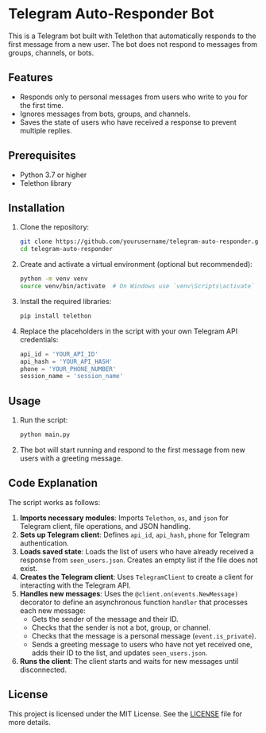 # Telegram Auto-Responder Bot

This is a Telegram bot built with Telethon that automatically responds to the first message from a new user. The bot does not respond to messages from groups, channels, or bots.

## Features

- Responds only to personal messages from users who write to you for the first time.
- Ignores messages from bots, groups, and channels.
- Saves the state of users who have received a response to prevent multiple replies.

## Prerequisites

- Python 3.7 or higher
- Telethon library

## Installation

1. Clone the repository:

    ```sh
    git clone https://github.com/yourusername/telegram-auto-responder.git
    cd telegram-auto-responder
    ```

2. Create and activate a virtual environment (optional but recommended):

    ```sh
    python -m venv venv
    source venv/bin/activate  # On Windows use `venv\Scripts\activate`
    ```

3. Install the required libraries:

    ```sh
    pip install telethon
    ```

4. Replace the placeholders in the script with your own Telegram API credentials:

    ```python
    api_id = 'YOUR_API_ID'
    api_hash = 'YOUR_API_HASH'
    phone = 'YOUR_PHONE_NUMBER'
    session_name = 'session_name'
    ```

## Usage

1. Run the script:

    ```sh
    python main.py
    ```

2. The bot will start running and respond to the first message from new users with a greeting message.

## Code Explanation

The script works as follows:

1. **Imports necessary modules**: Imports `Telethon`, `os`, and `json` for Telegram client, file operations, and JSON handling.
2. **Sets up Telegram client**: Defines `api_id`, `api_hash`, `phone` for Telegram authentication.
3. **Loads saved state**: Loads the list of users who have already received a response from `seen_users.json`. Creates an empty list if the file does not exist.
4. **Creates the Telegram client**: Uses `TelegramClient` to create a client for interacting with the Telegram API.
5. **Handles new messages**: Uses the `@client.on(events.NewMessage)` decorator to define an asynchronous function `handler` that processes each new message:
    - Gets the sender of the message and their ID.
    - Checks that the sender is not a bot, group, or channel.
    - Checks that the message is a personal message (`event.is_private`).
    - Sends a greeting message to users who have not yet received one, adds their ID to the list, and updates `seen_users.json`.
6. **Runs the client**: The client starts and waits for new messages until disconnected.

## License

This project is licensed under the MIT License. See the [LICENSE](LICENSE) file for more details.
